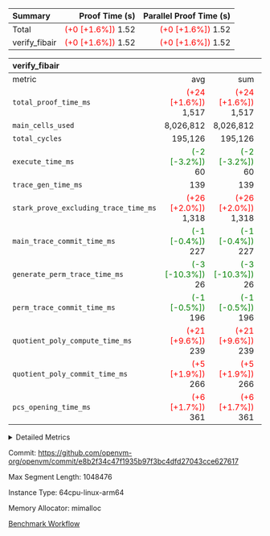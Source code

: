 | Summary | Proof Time (s) | Parallel Proof Time (s) |
|:---|---:|---:|
| Total | <span style='color: red'>(+0 [+1.6%])</span> 1.52 | <span style='color: red'>(+0 [+1.6%])</span> 1.52 |
| verify_fibair | <span style='color: red'>(+0 [+1.6%])</span> 1.52 | <span style='color: red'>(+0 [+1.6%])</span> 1.52 |


| verify_fibair |||||
|:---|---:|---:|---:|---:|
|metric|avg|sum|max|min|
| `total_proof_time_ms ` | <span style='color: red'>(+24 [+1.6%])</span> 1,517 | <span style='color: red'>(+24 [+1.6%])</span> 1,517 | <span style='color: red'>(+24 [+1.6%])</span> 1,517 | <span style='color: red'>(+24 [+1.6%])</span> 1,517 |
| `main_cells_used     ` |  8,026,812 |  8,026,812 |  8,026,812 |  8,026,812 |
| `total_cycles        ` |  195,126 |  195,126 |  195,126 |  195,126 |
| `execute_time_ms     ` | <span style='color: green'>(-2 [-3.2%])</span> 60 | <span style='color: green'>(-2 [-3.2%])</span> 60 | <span style='color: green'>(-2 [-3.2%])</span> 60 | <span style='color: green'>(-2 [-3.2%])</span> 60 |
| `trace_gen_time_ms   ` |  139 |  139 |  139 |  139 |
| `stark_prove_excluding_trace_time_ms` | <span style='color: red'>(+26 [+2.0%])</span> 1,318 | <span style='color: red'>(+26 [+2.0%])</span> 1,318 | <span style='color: red'>(+26 [+2.0%])</span> 1,318 | <span style='color: red'>(+26 [+2.0%])</span> 1,318 |
| `main_trace_commit_time_ms` | <span style='color: green'>(-1 [-0.4%])</span> 227 | <span style='color: green'>(-1 [-0.4%])</span> 227 | <span style='color: green'>(-1 [-0.4%])</span> 227 | <span style='color: green'>(-1 [-0.4%])</span> 227 |
| `generate_perm_trace_time_ms` | <span style='color: green'>(-3 [-10.3%])</span> 26 | <span style='color: green'>(-3 [-10.3%])</span> 26 | <span style='color: green'>(-3 [-10.3%])</span> 26 | <span style='color: green'>(-3 [-10.3%])</span> 26 |
| `perm_trace_commit_time_ms` | <span style='color: green'>(-1 [-0.5%])</span> 196 | <span style='color: green'>(-1 [-0.5%])</span> 196 | <span style='color: green'>(-1 [-0.5%])</span> 196 | <span style='color: green'>(-1 [-0.5%])</span> 196 |
| `quotient_poly_compute_time_ms` | <span style='color: red'>(+21 [+9.6%])</span> 239 | <span style='color: red'>(+21 [+9.6%])</span> 239 | <span style='color: red'>(+21 [+9.6%])</span> 239 | <span style='color: red'>(+21 [+9.6%])</span> 239 |
| `quotient_poly_commit_time_ms` | <span style='color: red'>(+5 [+1.9%])</span> 266 | <span style='color: red'>(+5 [+1.9%])</span> 266 | <span style='color: red'>(+5 [+1.9%])</span> 266 | <span style='color: red'>(+5 [+1.9%])</span> 266 |
| `pcs_opening_time_ms ` | <span style='color: red'>(+6 [+1.7%])</span> 361 | <span style='color: red'>(+6 [+1.7%])</span> 361 | <span style='color: red'>(+6 [+1.7%])</span> 361 | <span style='color: red'>(+6 [+1.7%])</span> 361 |



<details>
<summary>Detailed Metrics</summary>

|  | verify_program_compile_ms | total_cells | stark_prove_excluding_trace_time_ms | quotient_poly_compute_time_ms | quotient_poly_commit_time_ms | perm_trace_commit_time_ms | pcs_opening_time_ms | main_trace_commit_time_ms |
| --- | --- | --- | --- | --- | --- | --- | --- |
|  | 4 | 32 | 10 | 0 | 1 | 0 | 3 | 5 | 

| air_name | rows | quotient_deg | main_cols | interactions | constraints | cells |
| --- | --- | --- | --- | --- | --- | --- |
| AccessAdapterAir<2> |  | 4 |  | 5 | 12 |  | 
| AccessAdapterAir<4> |  | 4 |  | 5 | 12 |  | 
| AccessAdapterAir<8> |  | 4 |  | 5 | 12 |  | 
| FibonacciAir | 16 | 1 | 2 |  | 5 | 32 | 
| FriReducedOpeningAir |  | 4 |  | 35 | 59 |  | 
| NativePoseidon2Air<BabyBearParameters>, 1> |  | 4 |  | 31 | 302 |  | 
| PhantomAir |  | 4 |  | 3 | 4 |  | 
| ProgramAir |  | 1 |  | 1 | 4 |  | 
| VariableRangeCheckerAir |  | 1 |  | 1 | 4 |  | 
| VmAirWrapper<BranchNativeAdapterAir, BranchEqualCoreAir<1> |  | 2 |  | 11 | 23 |  | 
| VmAirWrapper<JalNativeAdapterAir, JalCoreAir> |  | 4 |  | 7 | 6 |  | 
| VmAirWrapper<NativeAdapterAir<2, 0>, PublicValuesCoreAir> |  | 4 |  | 11 | 22 |  | 
| VmAirWrapper<NativeAdapterAir<2, 1>, FieldArithmeticCoreAir> |  | 4 |  | 15 | 23 |  | 
| VmAirWrapper<NativeLoadStoreAdapterAir<1>, NativeLoadStoreCoreAir<1> |  | 4 |  | 19 | 31 |  | 
| VmAirWrapper<NativeVectorizedAdapterAir<4>, FieldExtensionCoreAir> |  | 4 |  | 15 | 23 |  | 
| VmConnectorAir |  | 4 |  | 3 | 8 |  | 
| VolatileBoundaryAir |  | 4 |  | 4 | 16 |  | 

| group | trace_gen_time_ms | total_proof_time_ms | total_cycles | total_cells | stark_prove_excluding_trace_time_ms | quotient_poly_compute_time_ms | quotient_poly_commit_time_ms | perm_trace_commit_time_ms | pcs_opening_time_ms | main_trace_commit_time_ms | main_cells_used | generate_perm_trace_time_ms | execute_time_ms |
| --- | --- | --- | --- | --- | --- | --- | --- | --- | --- | --- | --- | --- | --- |
| verify_fibair | 139 | 1,517 | 195,126 | 23,304,216 | 1,318 | 239 | 266 | 196 | 361 | 227 | 8,026,812 | 26 | 60 | 

| group | air_name | rows | prep_cols | perm_cols | main_cols | cells |
| --- | --- | --- | --- | --- | --- | --- |
| verify_fibair | AccessAdapterAir<2> | 32,768 |  | 16 | 11 | 884,736 | 
| verify_fibair | AccessAdapterAir<4> | 16,384 |  | 16 | 13 | 475,136 | 
| verify_fibair | AccessAdapterAir<8> | 4,096 |  | 16 | 17 | 135,168 | 
| verify_fibair | FriReducedOpeningAir | 512 |  | 76 | 64 | 71,680 | 
| verify_fibair | NativePoseidon2Air<BabyBearParameters>, 1> | 2,048 |  | 36 | 348 | 786,432 | 
| verify_fibair | PhantomAir | 2,048 |  | 8 | 6 | 28,672 | 
| verify_fibair | ProgramAir | 8,192 |  | 8 | 10 | 147,456 | 
| verify_fibair | VariableRangeCheckerAir | 262,144 | 2 | 8 | 1 | 2,359,296 | 
| verify_fibair | VmAirWrapper<BranchNativeAdapterAir, BranchEqualCoreAir<1> | 32,768 |  | 28 | 23 | 1,671,168 | 
| verify_fibair | VmAirWrapper<JalNativeAdapterAir, JalCoreAir> | 8,192 |  | 12 | 10 | 180,224 | 
| verify_fibair | VmAirWrapper<NativeAdapterAir<2, 1>, FieldArithmeticCoreAir> | 131,072 |  | 20 | 30 | 6,553,600 | 
| verify_fibair | VmAirWrapper<NativeLoadStoreAdapterAir<1>, NativeLoadStoreCoreAir<1> | 131,072 |  | 24 | 41 | 8,519,680 | 
| verify_fibair | VmAirWrapper<NativeVectorizedAdapterAir<4>, FieldExtensionCoreAir> | 4,096 |  | 20 | 40 | 245,760 | 
| verify_fibair | VmConnectorAir | 2 | 1 | 8 | 4 | 24 | 
| verify_fibair | VolatileBoundaryAir | 65,536 |  | 8 | 11 | 1,245,184 | 

</details>


Commit: https://github.com/openvm-org/openvm/commit/e8b2f34c47f1935b97f3bc4dfd27043cce627617

Max Segment Length: 1048476

Instance Type: 64cpu-linux-arm64

Memory Allocator: mimalloc

[Benchmark Workflow](https://github.com/openvm-org/openvm/actions/runs/12645172147)
